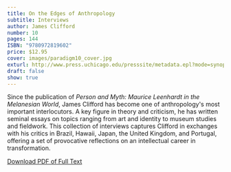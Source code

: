 ```yaml
---
title: On the Edges of Anthropology
subtitle: Interviews
author: James Clifford
number: 10
pages: 144
ISBN: "9780972819602"
price: $12.95
cover: images/paradigm10_cover.jpg
exturl: http://www.press.uchicago.edu/presssite/metadata.epl?mode=synopsis&bookkey=3638454
draft: false
show: true
---
```

Since the publication of *Person and Myth: Maurice Leenhardt in the Melanesian World*, James Clifford has become one of anthropology's most important interlocutors. A key figure in theory and criticism, he has written seminal essays on topics ranging from art and identity to museum studies and fieldwork. This collection of interviews captures Clifford in exchanges with his critics in Brazil, Hawaii, Japan, the United Kingdom, and Portugal, offering a set of provocative reflections on an intellectual career in transformation.


[Download PDF of Full Text](/images/Clifford_Paradigm10.pdf)
